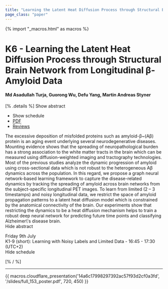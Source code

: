 ```yaml
---
title: "Learning the Latent Heat Diffusion Process through Structural Brain Network from Longitudinal β-Amyloid Data"
page_class: "paper"
---
```


{% import "_macros.html" as macros %}

# K6 - Learning the Latent Heat Diffusion Process through Structural Brain Network from Longitudinal β-Amyloid Data

#### Md Asadullah Turja, Guorong Wu, Defu Yang, Martin Andreas Styner

[% .details %]
<a class="toggle_visibility" data-selector=".abstract" data-level="3">Show abstract</a>
- <a class="toggle_visibility" data-selector=".schedule" data-level="3">Show schedule</a>
- <a href="/proceedings/turja21.pdf">PDF</a>
- <a href="https://openreview.net/forum?id=S3QYCe74DPu">Reviews</a>

<p>
    <span class="abstract">
        The excessive deposition of misfolded proteins such as amyloid-β~(Aβ) protein is an aging event underlying several neurodegenerative diseases. Mounting evidence shows that the spreading of neuropathological burden has a strong association to the white matter tracts in the brain which can be measured using diffusion-weighted imaging and tractography technologies. Most of the previous studies analyze the dynamic progression of amyloid using cross-sectional data which is not robust to the heterogeneous Aβ dynamics across the population. In this regard, we propose a graph neural network-based learning framework to capture the disease-related dynamics by tracking the spreading of amyloid across brain networks from the subject-specific longitudinal PET images. To learn from limited (2 – 3 timestamps) and noisy longitudinal data, we restrict the space of amyloid propagation patterns to a latent heat diffusion model which is constrained by the anatomical connectivity of the brain. Our experiments show that restricting the dynamics to be a heat diffusion mechanism helps to train a robust deep neural network for predicting future time points and classifying Alzheimer\'s disease brain.
        <br>
        <span class="actions"><a class="toggle_visibility" data-level="2">Hide abstract</a></span>
    </span>
</p>

<p>
    <span class="schedule">
         Friday 9th July<br>K1-9 (short): Learning with Noisy Labels and Limited Data - 16:45 - 17:30 (UTC+2)
        <br>
        <span class="actions"><a class="toggle_visibility" data-level="2">Hide schedule</a></span>
    </span>
</p>

[% / %]


---

{{ macros.cloudflare_presentation('14a6c17998297392ac57f93d2cf0a3fd', '/slides/full_153_poster.pdf', 720, 450) }}
